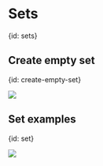 # Sets
{id: sets}

## Create empty set
{id: create-empty-set}

![](examples/set/empty_set.cr)

## Set examples
{id: set}

![](examples/set/set.cr)

